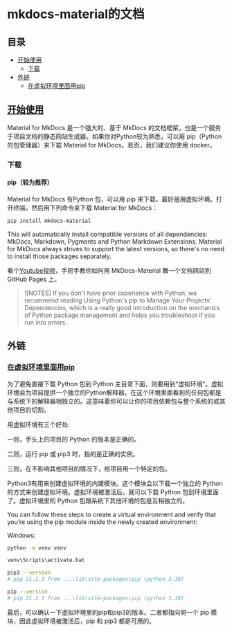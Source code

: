 # mkdocs-material的文档

## 目录

- [开始使用](#开始使用)
  - [下载](#下载)
- [外链](#外链)
  - [在虚拟环境里面用pip](#在虚拟环境里面用pip)

## [开始使用](https://squidfunk.github.io/mkdocs-material/getting-started/)

Material for MkDocs 是一个强大的、基于 MkDocs 的文档框架，也是一个服务于项目文档的静态网站生成器。如果你对Python较为熟悉，可以用 pip（Python的包管理器）来下载 Material for MkDocs。若否，我们建议你使用 docker。

### 下载

#### pip（较为推荐）

Material for MkDocs 有Python 包，可以用 pip 来下载，最好是用虚拟环境。打开终端，然后用下列命令来下载 Material for MkDocs：

```bash
pip install mkdocs-material
```

This will automatically install compatible versions of all dependencies: MkDocs, Markdown, Pygments and Python Markdown Extensions. Material for MkDocs always strives to support the latest versions, so there's no need to install those packages separately.

看个[Youtube视频](https://www.youtube.com/watch?v=Q-YA_dA8C20)，手把手教你如何用 MkDocs-Material 舞一个文档网站到 GitHub Pages 上。

> ![NOTES]
> If you don't have prior experience with Python, we recommend reading Using Python's pip to Manage Your Projects' Dependencies, which is a really good introduction on the mechanics of Python package management and helps you troubleshoot if you run into errors.

## 外链

### [在虚拟环境里面用pip](https://realpython.com/what-is-pip/#using-pip-in-a-python-virtual-environment)

为了避免直接下载 Python 包到 Python 主目录下面，则要用到“虚拟环境”。虚拟环境会为项目提供一个独立的Python解释器。在这个环境里面看到的任何包都是与系统下的解释器相独立的。这意味着你可以让你的项目依赖包与整个系统的或其他项目的切割。

用虚拟环境有三个好处:

一则，手头上的项目的 Python 的版本是正确的。

二则，运行 pip 或 pip3 时，指的是正确的实例。

三则，在不影响其他项目的情况下，给项目用一个特定的包。

Python3有用来创建虚拟环境的内建模块。这个模块会以下载一个独立的 Python 的方式来创建虚拟环境。虚拟环境被激活后，就可以下载 Python 包到环境里面了。虚拟环境里的 Python 包跟系统下其他环境的包是互相独立的。

You can follow these steps to create a virtual environment and verify that you’re using the pip module inside the newly created environment:

Windows:

```sh
python -m venv venv

venv\Scripts\activate.bat

pip3 --version
# pip 21.2.3 from ...\lib\site-packages\pip (python 3.10)

pip --version
# pip 21.2.3 from ...\lib\site-packages\pip (python 3.10)
```

最后，可以确认一下虚拟环境里的pip和pip3的版本。二者都指向同一个 pip 模块，因此虚拟环境被激活后，pip 和 pip3 都是可用的。
